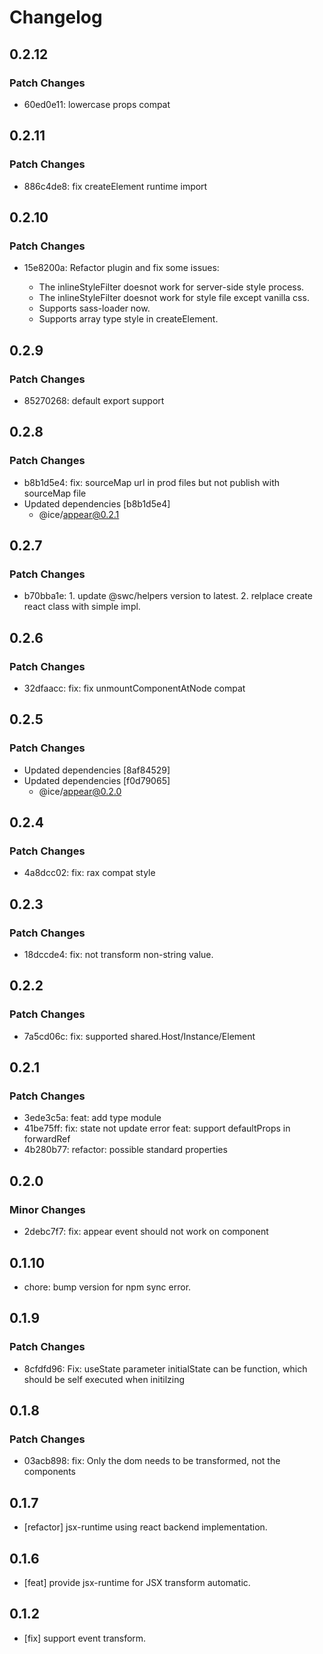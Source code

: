 # Changelog

## 0.2.12

### Patch Changes

- 60ed0e11: lowercase props compat

## 0.2.11

### Patch Changes

- 886c4de8: fix createElement runtime import

## 0.2.10

### Patch Changes

- 15e8200a: Refactor plugin and fix some issues:

  - The inlineStyleFilter doesnot work for server-side style process.
  - The inlineStyleFilter doesnot work for style file except vanilla css.
  - Supports sass-loader now.
  - Supports array type style in createElement.

## 0.2.9

### Patch Changes

- 85270268: default export support

## 0.2.8

### Patch Changes

- b8b1d5e4: fix: sourceMap url in prod files but not publish with sourceMap file
- Updated dependencies [b8b1d5e4]
  - @ice/appear@0.2.1

## 0.2.7

### Patch Changes

- b70bba1e: 1. update @swc/helpers version to latest. 2. relplace create react class with simple impl.

## 0.2.6

### Patch Changes

- 32dfaacc: fix: fix unmountComponentAtNode compat

## 0.2.5

### Patch Changes

- Updated dependencies [8af84529]
- Updated dependencies [f0d79065]
  - @ice/appear@0.2.0

## 0.2.4

### Patch Changes

- 4a8dcc02: fix: rax compat style

## 0.2.3

### Patch Changes

- 18dccde4: fix: not transform non-string value.

## 0.2.2

### Patch Changes

- 7a5cd06c: fix: supported shared.Host/Instance/Element

## 0.2.1

### Patch Changes

- 3ede3c5a: feat: add type module
- 41be75ff: fix: state not update error
  feat: support defaultProps in forwardRef
- 4b280b77: refactor: possible standard properties

## 0.2.0

### Minor Changes

- 2debc7f7: fix: appear event should not work on component

## 0.1.10

- chore: bump version for npm sync error.

## 0.1.9

### Patch Changes

- 8cfdfd96: Fix: useState parameter initialState can be function, which should be self executed when initilzing

## 0.1.8

### Patch Changes

- 03acb898: fix: Only the dom needs to be transformed, not the components

## 0.1.7

- [refactor] jsx-runtime using react backend implementation.

## 0.1.6

- [feat] provide jsx-runtime for JSX transform automatic.

## 0.1.2

- [fix] support event transform.
